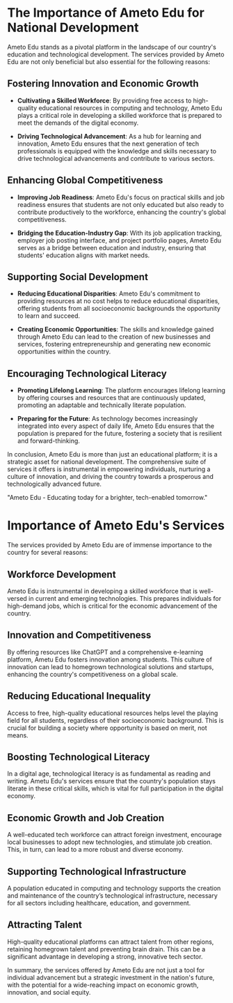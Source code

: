 # The Importance of Ameto Edu for National Development

Ameto Edu stands as a pivotal platform in the landscape of our country's education and technological development. The services provided by Ameto Edu are not only beneficial but also essential for the following reasons:

## Fostering Innovation and Economic Growth

- **Cultivating a Skilled Workforce**: By providing free access to high-quality educational resources in computing and technology, Ameto Edu plays a critical role in developing a skilled workforce that is prepared to meet the demands of the digital economy.

- **Driving Technological Advancement**: As a hub for learning and innovation, Ameto Edu ensures that the next generation of tech professionals is equipped with the knowledge and skills necessary to drive technological advancements and contribute to various sectors.

## Enhancing Global Competitiveness

- **Improving Job Readiness**: Ameto Edu's focus on practical skills and job readiness ensures that students are not only educated but also ready to contribute productively to the workforce, enhancing the country's global competitiveness.

- **Bridging the Education-Industry Gap**: With its job application tracking, employer job posting interface, and project portfolio pages, Ameto Edu serves as a bridge between education and industry, ensuring that students' education aligns with market needs.

## Supporting Social Development

- **Reducing Educational Disparities**: Ameto Edu's commitment to providing resources at no cost helps to reduce educational disparities, offering students from all socioeconomic backgrounds the opportunity to learn and succeed.

- **Creating Economic Opportunities**: The skills and knowledge gained through Ameto Edu can lead to the creation of new businesses and services, fostering entrepreneurship and generating new economic opportunities within the country.

## Encouraging Technological Literacy

- **Promoting Lifelong Learning**: The platform encourages lifelong learning by offering courses and resources that are continuously updated, promoting an adaptable and technically literate population.

- **Preparing for the Future**: As technology becomes increasingly integrated into every aspect of daily life, Ameto Edu ensures that the population is prepared for the future, fostering a society that is resilient and forward-thinking.

In conclusion, Ameto Edu is more than just an educational platform; it is a strategic asset for national development. The comprehensive suite of services it offers is instrumental in empowering individuals, nurturing a culture of innovation, and driving the country towards a prosperous and technologically advanced future.

"Ameto Edu - Educating today for a brighter, tech-enabled tomorrow."



# Importance of Ameto Edu's Services

The services provided by Ameto Edu are of immense importance to the country for several reasons:

## Workforce Development

Ameto Edu is instrumental in developing a skilled workforce that is well-versed in current and emerging technologies. This prepares individuals for high-demand jobs, which is critical for the economic advancement of the country.

## Innovation and Competitiveness

By offering resources like ChatGPT and a comprehensive e-learning platform, Ametu Edu fosters innovation among students. This culture of innovation can lead to homegrown technological solutions and startups, enhancing the country's competitiveness on a global scale.

## Reducing Educational Inequality

Access to free, high-quality educational resources helps level the playing field for all students, regardless of their socioeconomic background. This is crucial for building a society where opportunity is based on merit, not means.

## Boosting Technological Literacy

In a digital age, technological literacy is as fundamental as reading and writing. Ametu Edu's services ensure that the country's population stays literate in these critical skills, which is vital for full participation in the digital economy.

## Economic Growth and Job Creation

A well-educated tech workforce can attract foreign investment, encourage local businesses to adopt new technologies, and stimulate job creation. This, in turn, can lead to a more robust and diverse economy.

## Supporting Technological Infrastructure

A population educated in computing and technology supports the creation and maintenance of the country’s technological infrastructure, necessary for all sectors including healthcare, education, and government.

## Attracting Talent

High-quality educational platforms can attract talent from other regions, retaining homegrown talent and preventing brain drain. This can be a significant advantage in developing a strong, innovative tech sector.

In summary, the services offered by Ameto Edu are not just a tool for individual advancement but a strategic investment in the nation's future, with the potential for a wide-reaching impact on economic growth, innovation, and social equity.
